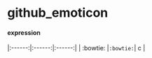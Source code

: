 # github_emoticon

#### expression
|:------:|:------:|:------:|
|   :bowtie:   |`:bowtie:`|   c    |
